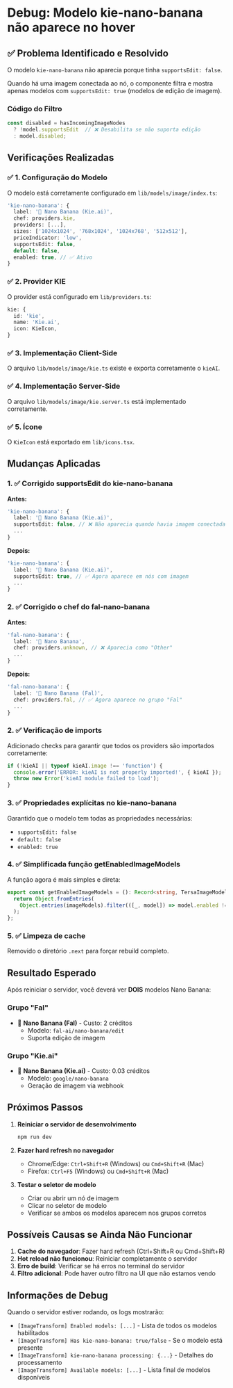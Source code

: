# Debug: Modelo kie-nano-banana não aparece no hover

## ✅ Problema Identificado e Resolvido

O modelo `kie-nano-banana` não aparecia porque tinha `supportsEdit: false`. 

Quando há uma imagem conectada ao nó, o componente filtra e mostra apenas modelos com `supportsEdit: true` (modelos de edição de imagem).

### Código do Filtro
```typescript
const disabled = hasIncomingImageNodes
  ? !model.supportsEdit  // ❌ Desabilita se não suporta edição
  : model.disabled;
```

## Verificações Realizadas

### ✅ 1. Configuração do Modelo
O modelo está corretamente configurado em `lib/models/image/index.ts`:
```typescript
'kie-nano-banana': {
  label: '🍌 Nano Banana (Kie.ai)',
  chef: providers.kie,
  providers: [...],
  sizes: ['1024x1024', '768x1024', '1024x768', '512x512'],
  priceIndicator: 'low',
  supportsEdit: false,
  default: false,
  enabled: true, // ✅ Ativo
}
```

### ✅ 2. Provider KIE
O provider está configurado em `lib/providers.ts`:
```typescript
kie: {
  id: 'kie',
  name: 'Kie.ai',
  icon: KieIcon,
}
```

### ✅ 3. Implementação Client-Side
O arquivo `lib/models/image/kie.ts` existe e exporta corretamente o `kieAI`.

### ✅ 4. Implementação Server-Side
O arquivo `lib/models/image/kie.server.ts` está implementado corretamente.

### ✅ 5. Ícone
O `KieIcon` está exportado em `lib/icons.tsx`.

## Mudanças Aplicadas

### 1. ✅ Corrigido supportsEdit do kie-nano-banana
**Antes:**
```typescript
'kie-nano-banana': {
  label: '🍌 Nano Banana (Kie.ai)',
  supportsEdit: false, // ❌ Não aparecia quando havia imagem conectada
  ...
}
```

**Depois:**
```typescript
'kie-nano-banana': {
  label: '🍌 Nano Banana (Kie.ai)',
  supportsEdit: true, // ✅ Agora aparece em nós com imagem
  ...
}
```

### 2. ✅ Corrigido o chef do fal-nano-banana
**Antes:**
```typescript
'fal-nano-banana': {
  label: '🍌 Nano Banana',
  chef: providers.unknown, // ❌ Aparecia como "Other"
  ...
}
```

**Depois:**
```typescript
'fal-nano-banana': {
  label: '🍌 Nano Banana (Fal)',
  chef: providers.fal, // ✅ Agora aparece no grupo "Fal"
  ...
}
```

### 2. ✅ Verificação de imports
Adicionado checks para garantir que todos os providers são importados corretamente:
```typescript
if (!kieAI || typeof kieAI.image !== 'function') {
  console.error('ERROR: kieAI is not properly imported!', { kieAI });
  throw new Error('kieAI module failed to load');
}
```

### 3. ✅ Propriedades explícitas no kie-nano-banana
Garantido que o modelo tem todas as propriedades necessárias:
- `supportsEdit: false`
- `default: false`
- `enabled: true`

### 4. ✅ Simplificada função getEnabledImageModels
A função agora é mais simples e direta:
```typescript
export const getEnabledImageModels = (): Record<string, TersaImageModel> => {
  return Object.fromEntries(
    Object.entries(imageModels).filter(([_, model]) => model.enabled !== false)
  );
};
```

### 5. ✅ Limpeza de cache
Removido o diretório `.next` para forçar rebuild completo.

## Resultado Esperado

Após reiniciar o servidor, você deverá ver **DOIS** modelos Nano Banana:

### Grupo "Fal"
- 🍌 **Nano Banana (Fal)** - Custo: 2 créditos
  - Modelo: `fal-ai/nano-banana/edit`
  - Suporta edição de imagem

### Grupo "Kie.ai"
- 🍌 **Nano Banana (Kie.ai)** - Custo: 0.03 créditos
  - Modelo: `google/nano-banana`
  - Geração de imagem via webhook

## Próximos Passos

1. **Reiniciar o servidor de desenvolvimento**
   ```bash
   npm run dev
   ```

2. **Fazer hard refresh no navegador**
   - Chrome/Edge: `Ctrl+Shift+R` (Windows) ou `Cmd+Shift+R` (Mac)
   - Firefox: `Ctrl+F5` (Windows) ou `Cmd+Shift+R` (Mac)

3. **Testar o seletor de modelo**
   - Criar ou abrir um nó de imagem
   - Clicar no seletor de modelo
   - Verificar se ambos os modelos aparecem nos grupos corretos

## Possíveis Causas se Ainda Não Funcionar

1. **Cache do navegador**: Fazer hard refresh (Ctrl+Shift+R ou Cmd+Shift+R)
2. **Hot reload não funcionou**: Reiniciar completamente o servidor
3. **Erro de build**: Verificar se há erros no terminal do servidor
4. **Filtro adicional**: Pode haver outro filtro na UI que não estamos vendo

## Informações de Debug

Quando o servidor estiver rodando, os logs mostrarão:
- `[ImageTransform] Enabled models: [...]` - Lista de todos os modelos habilitados
- `[ImageTransform] Has kie-nano-banana: true/false` - Se o modelo está presente
- `[ImageTransform] kie-nano-banana processing: {...}` - Detalhes do processamento
- `[ImageTransform] Available models: [...]` - Lista final de modelos disponíveis
